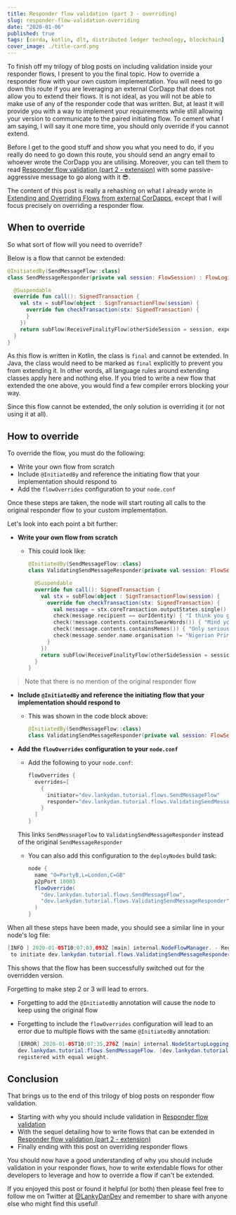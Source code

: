 ```yaml
---
title: Responder flow validation (part 3 - overriding)
slug: responder-flow-validation-overriding
date: "2020-01-06"
published: true
tags: [corda, kotlin, dlt, distributed ledger technology, blockchain]
cover_image: ./title-card.png
---
```


To finish off my trilogy of blog posts on including validation inside your responder flows, I present to you the final topic. How to override a responder flow with your own custom implementation. You will need to go down this route if you are leveraging an external CorDapp that does not allow you to extend their flows. It is not ideal, as you will not be able to make use of any of the responder code that was written. But, at least it will provide you with a way to implement your requirements while still allowing your version to communicate to the paired initiating flow. To cement what I am saying, I will say it one more time, you should only override if you cannot extend.

Before I get to the good stuff and show you what you need to do, if you really do need to go down this route, you should send an angry email to whoever wrote the CorDapp you are utilising. Moreover, you can tell them to read [Responder flow validation (part 2 - extension)](/responder-flow-validation-extension) with some passive-aggressive message to go along with it 😎.

The content of this post is really a rehashing on what I already wrote in [Extending and Overriding Flows from external CorDapps](/2019/03/02/extending-and-overriding-flows-from-external-cordapps), except that I will focus precisely on overriding a responder flow.

## When to override

So what sort of flow will you need to override?

Below is a flow that cannot be extended:

```kotlin
@InitiatedBy(SendMessageFlow::class)
class SendMessageResponder(private val session: FlowSession) : FlowLogic<SignedTransaction>() {

  @Suspendable
  override fun call(): SignedTransaction {
    val stx = subFlow(object : SignTransactionFlow(session) {
      override fun checkTransaction(stx: SignedTransaction) {
      }
    })
    return subFlow(ReceiveFinalityFlow(otherSideSession = session, expectedTxId = stx.id))
  }
}
```

As this flow is written in Kotlin, the class is `final` and cannot be extended. In Java, the class would need to be marked as `final` explicitly to prevent you from extending it. In other words, all language rules around extending classes apply here and nothing else. If you tried to write a new flow that extended the one above, you would find a few compiler errors blocking your way.

Since this flow cannot be extended, the only solution is overriding it (or not using it at all).

## How to override

To override the flow, you must do the following:

- Write your own flow from scratch
- Include `@InitiatedBy` and reference the initiating flow that your implementation should respond to
- Add the `flowOverrides` configuration to your `node.conf`

Once these steps are taken, the node will start routing all calls to the original responder flow to your custom implementation.

Let's look into each point a bit further:

- __Write your own flow from scratch__
  - This could look like:

    ```kotlin
    @InitiatedBy(SendMessageFlow::class)
    class ValidatingSendMessageResponder(private val session: FlowSession) : FlowLogic<SignedTransaction>() {

      @Suspendable
      override fun call(): SignedTransaction {
        val stx = subFlow(object : SignTransactionFlow(session) {
          override fun checkTransaction(stx: SignedTransaction) {
            val message = stx.coreTransaction.outputStates.single() as MessageState
            check(message.recipient == ourIdentity) { "I think you got the wrong person" }
            check(!message.contents.containsSwearWords()) { "Mind your language" }
            check(!message.contents.containsMemes()) { "Only serious messages are accepted" }
            check(message.sender.name.organisation != "Nigerian Prince") { "Spam message detected" }
          }
        })
        return subFlow(ReceiveFinalityFlow(otherSideSession = session, expectedTxId = stx.id))
      }
    }
    ```

 > Note that there is no mention of the original responder flow

- __Include `@InitiatedBy` and reference the initiating flow that your implementation should respond to__
  - This was shown in the code block above:

    ```kotlin
    @InitiatedBy(SendMessageFlow::class)
    class ValidatingSendMessageResponder(private val session: FlowSession) : FlowLogic<SignedTransaction>() {
    ```

- __Add the `flowOverrides` configuration to your `node.conf`__
  - Add the following to your `node.conf`:

    ```java
    flowOverrides {
      overrides=[
        {
          initiator="dev.lankydan.tutorial.flows.SendMessageFlow"
          responder="dev.lankydan.tutorial.flows.ValidatingSendMessageResponder"
        }
      ]
    }
    ```

  This links `SendMessnageFlow` to `ValidatingSendMessageResponder` instead of the original `SendMessageResponder`

  - You can also add this configuration to the `deployNodes` build task:

    ```groovy
    node {
      name "O=PartyB,L=London,C=GB"
      p2pPort 10003
      flowOverride(
        "dev.lankydan.tutorial.flows.SendMessageFlow",
        "dev.lankydan.tutorial.flows.ValidatingSendMessageResponder"
      )
    }
    ```

When all these steps have been made, you should see a similar line in your node's log file:

```java
[INFO ] 2020-01-05T10:07:03,093Z [main] internal.NodeFlowManager. - Registered dev.lankydan.tutorial.flows.SendMessageFlow
 to initiate dev.lankydan.tutorial.flows.ValidatingSendMessageResponder (version 1)
```

This shows that the flow has been successfully switched out for the overridden version.

Forgetting to make step 2 or 3 will lead to errors.

- Forgetting to add the `@InitiatedBy` annotation will cause the node to keep using the original flow
- Forgetting to include the `flowOverrides` configuration will lead to an error due to multiple flows with the same `@InitiatedBy` annotation:

  ```java
  [ERROR] 2020-01-05T10:07:35,276Z [main] internal.NodeStartupLogging. - Exception during node startup: Unable to determine which flow to use when responding to:
  dev.lankydan.tutorial.flows.SendMessageFlow. [dev.lankydan.tutorial.flows.SendMessageResponder, dev.lankydan.tutorial.flows.ValidatingSendMessageResponder] are all
  registered with equal weight.
  ```

## Conclusion

That brings us to the end of this trilogy of blog posts on responder flow validation.

- Starting with why you should include validation in [Responder flow validation](/responder-flow-validation)
- With the sequel detailing how to write flows that can be extended in [Responder flow validation (part 2 - extension)](/responder-flow-validation-extension)
- Finally ending with this post on overriding responder flows

You should now have a good understanding of why you should include validation in your responder flows, how to write extendable flows for other developers to leverage and how to override a flow if can't be extended.

If you enjoyed this post or found it helpful (or both) then please feel free to follow me on Twitter at [@LankyDanDev](https://twitter.com/LankyDanDev) and remember to share with anyone else who might find this useful!
